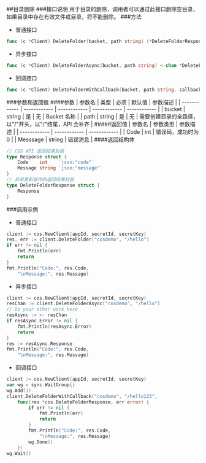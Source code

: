 ##目录删除
###接口说明
用于目录的删除，调用者可以通过此接口删除空目录，如果目录中存在有效文件或目录，将不能删除。
###方法
- 普通接口

```go
func (c *Client) DeleteFolder(bucket, path string) (*DeleteFolderResponse, error)
```

- 异步接口

```go
func (c *Client) DeleteFolderAsync(bucket, path string) <-chan *DeleteFolderAsyncResponse 
```

- 回调接口

```go
func (c *Client) DeleteFolderWithCallback(bucket, path string, callback func(*DeleteFolderResponse, error))
```

###参数和返回值
####参数
| 参数名  | 类型  | 必须  | 默认值  | 参数描述  |
| ------------ | ------------ | ------------ | ------------ | ------------ |
| bucket  | string  | 是  | 无  | Bucket 名称  |
| path  | string  | 是  | 无  | 需要创建目录的全路径，以"/"开头，以"/"结尾，API 会补齐 |
#####返回值
| 参数名  | 参数类型  | 参数描述  |
| ------------ | ------------ | ------------ |
| Code  | int  | 错误码，成功时为0   |
| Messsage  | string  | 错误消息  |
####返回结构体

```go
// COS API 返回结果封装
type Response struct {
	Code    int    `json:"code"`
	Message string `json:"message"`
}
// 目录更新操作的返回结果封装
type DeleteFolderResponse struct {
	Response
}
```

###调用示例
- 普通接口

```go
client := cos.NewClient(appId, secretId, secretKey)
res, err := client.DeleteFolder("cosdemo", "/hello")
if err != nil {
    fmt.Println(err)
    return
}
fmt.Println("Code:", res.Code,
    "\nMessage:", res.Message)
```

- 异步接口

```go
client := cos.NewClient(appId, secretId, secretKey)
resChan := client.DeleteFolderAsync("cosdemo", "/hello")
// Do your other work here
resAsync := <- resChan
if resAsync.Error != nil {
    fmt.Println(resAsync.Error)
    return
}
res := resAsync.Response
fmt.Println("Code:", res.Code,
    "\nMessage:", res.Message)
```

- 回调接口

```go
client := cos.NewClient(appId, secretId, secretKey)
var wg = sync.WaitGroup{}
wg.Add(1)
client.DeleteFolderWithCallback("cosdemo", "/hello123",
    func(res *cos.DeleteFolderResponse, err error) {
        if err != nil {
            fmt.Println(err)
            return
        }
        fmt.Println("Code:", res.Code,
            "\nMessage:", res.Message)
        wg.Done()
    })
wg.Wait()
```
